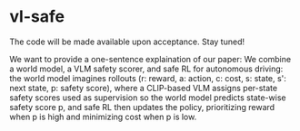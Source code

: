 # vl-safe
The code will be made available upon acceptance. Stay tuned!

We want to provide a one-sentence explaination of our paper:
We combine a world model, a VLM safety scorer, and safe RL for autonomous driving: the world model imagines rollouts (r: reward, a: action, c: cost, s: state, s': next state, p: safety score), where a CLIP-based VLM assigns per-state safety scores used as supervision so the world model predicts state-wise safety score p, and safe RL then updates the policy, prioritizing reward when p is high and minimizing cost when p is low.
